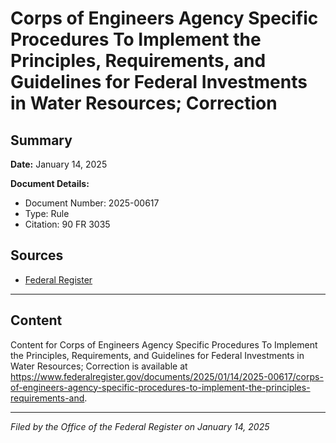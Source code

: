 # Corps of Engineers Agency Specific Procedures To Implement the Principles, Requirements, and Guidelines for Federal Investments in Water Resources; Correction

## Summary

**Date:** January 14, 2025

**Document Details:**
- Document Number: 2025-00617
- Type: Rule
- Citation: 90 FR 3035

## Sources
- [Federal Register](https://www.federalregister.gov/documents/2025/01/14/2025-00617/corps-of-engineers-agency-specific-procedures-to-implement-the-principles-requirements-and)

---

## Content

Content for Corps of Engineers Agency Specific Procedures To Implement the Principles, Requirements, and Guidelines for Federal Investments in Water Resources; Correction is available at https://www.federalregister.gov/documents/2025/01/14/2025-00617/corps-of-engineers-agency-specific-procedures-to-implement-the-principles-requirements-and.

---

*Filed by the Office of the Federal Register on January 14, 2025*
